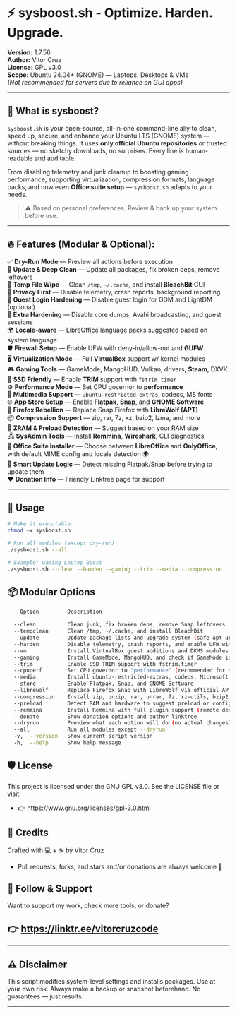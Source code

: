 # ⚡ sysboost.sh - Optimize. Harden. Upgrade.

**Version:** 1.7.56  
**Author:** Vitor Cruz  
**License:** GPL v3.0  
**Scope:** Ubuntu 24.04+ (GNOME) — Laptops, Desktops & VMs  
*(Not recommended for servers due to reliance on GUI apps)*

---

## 🧰 What is sysboost?

`sysboost.sh` is your open-source, all-in-one command-line ally to clean, speed up, secure, and enhance your Ubuntu LTS (GNOME) system — without breaking things. It uses **only official Ubuntu repositories** or trusted sources — no sketchy downloads, no surprises. Every line is human-readable and auditable.

From disabling telemetry and junk cleanup to boosting gaming performance, supporting virtualization, compression formats, language packs, and now even **Office suite setup** — `sysboost.sh` adapts to your needs.

> ⚠️ Based on personal preferences. Review & back up your system before use.

---

## 🔥 Features (Modular & Optional):


✅ **Dry-Run Mode** — Preview all actions before execution     
🧼 **Update & Deep Clean** — Update all packages, fix broken deps, remove leftovers      
🧹 **Temp File Wipe** — Clean `/tmp`, `~/.cache`, and install **BleachBit** GUI    
🔐 **Privacy First** — Disable telemetry, crash reports, background reporting    
🚷 **Guest Login Hardening** — Disable guest login for GDM and LightDM (optional)    
🧱 **Extra Hardening** — Disable core dumps, Avahi broadcasting, and guest sessions    
🌍 **Locale-aware** — LibreOffice language packs suggested based on system language    
🛡️ **Firewall Setup** — Enable UFW with deny-in/allow-out and **GUFW**      
🖥️ **Virtualization Mode** — Full **VirtualBox** support w/ kernel modules     
🎮 **Gaming Tools** — GameMode, MangoHUD, Vulkan, drivers, **Steam**, DXVK      
💾 **SSD Friendly** — Enable **TRIM** support with `fstrim.timer`      
⚙️ **Performance Mode** — Set CPU governor to **performance**      
🎵 **Multimedia Support** — `ubuntu-restricted-extras`, codecs, MS fonts      
🌐 **App Store Setup** — Enable **Flatpak**, **Snap**, and **GNOME Software**      
🦊 **Firefox Rebellion** — Replace Snap Firefox with **LibreWolf (APT)**      
📦 **Compression Support** — zip, rar, 7z, xz, bzip2, lzma, and more      
🔁 **ZRAM & Preload Detection** — Suggest based on your RAM size      
🖧 **SysAdmin Tools** — Install **Remmina**, **Wireshark**, CLI diagnostics      
📝 **Office Suite Installer** — Choose between **LibreOffice** and **OnlyOffice**, with default MIME config and locale detection 🌍    
🧠 **Smart Update Logic** — Detect missing Flatpak/Snap before trying to update them      
❤️ **Donation Info** — Friendly Linktree page for support     

---

## 🧪 Usage

```bash
# Make it executable:
chmod +x sysboost.sh

# Run all modules (except dry-run)
./sysboost.sh --all

# Example: Gaming Laptop Boost
./sysboost.sh --clean --harden --gaming --trim --media --compression
```

## 📦 Modular Options
```bash
    Option         Description

  --clean          Clean junk, fix broken deps, remove Snap leftovers
  --tempclean      Clean /tmp, ~/.cache, and install BleachBit
  --update         Update package lists and upgrade system (safe apt update + upgrade)
  --harden         Disable telemetry, crash reports, and enable UFW with GUI
  --vm             Install VirtualBox guest additions and DKMS modules
  --gaming         Install GameMode, MangoHUD, and check if GameMode is active
  --trim           Enable SSD TRIM support with fstrim.timer
  --cpuperf        Set CPU governor to "performance" (recommended for desktops)
  --media          Install ubuntu-restricted-extras, codecs, Microsoft fonts
  --store          Enable Flatpak, Snap, and GNOME Software
  --librewolf      Replace Firefox Snap with LibreWolf via official APT repo
  --compression    Install zip, unzip, rar, unrar, 7z, xz-utils, bzip2, and lzma
  --preload        Detect RAM and hardware to suggest preload or configure ZRAM
  --remmina        Install Remmina with full plugin support (remote desktop client)
  --donate         Show donation options and author linktree
  --dryrun         Preview what each option will do (no actual changes)
  --all            Run all modules except --dryrun
  -v,  --version   Show current script version
  -h,  --help      Show help message
```

## 🛡️ License
This project is licensed under the GNU GPL v3.0.
See the LICENSE file or visit:
- 👉 https://www.gnu.org/licenses/gpl-3.0.html

## 👤 Credits
Crafted with 💻 + ☕ by Vitor Cruz
- Pull requests, forks, and stars and/or donations are always welcome 🌟

## 👋 Follow & Support
Want to support my work, check more tools, or donate?
## 👉 https://linktr.ee/vitorcruzcode

---

## ⚠️ Disclaimer
This script modifies system-level settings and installs packages.
Use at your own risk. Always make a backup or snapshot beforehand.
No guarantees — just results.

---

